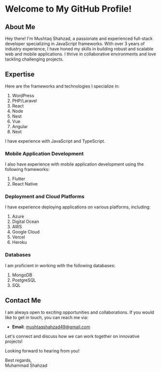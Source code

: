 # Welcome to My GitHub Profile!

## About Me

Hey there! I'm Mushtaq Shahzad, a passionate and experienced full-stack developer specializing in JavaScript frameworks. With over 3 years of industry experience, I have honed my skills in building robust and scalable web and mobile applications. I thrive in collaborative environments and love tackling challenging projects.

## Expertise

Here are the frameworks and technologies I specialize in:
1. WordPress
2. PHP/Laravel
3. React
4. Node
5. Nest
6. Vue
7. Angular
8. Next

I have experience with JavaScript and TypeScript.

### Mobile Application Development

I also have experience with mobile application development using the following frameworks:

1. Flutter
2. React Native

### Deployment and Cloud Platforms

I have experience deploying applications on various platforms, including:

1. Azure
2. Digital Ocean
3. AWS
4. Google Cloud
5. Vercel
6. Heroku

### Databases

I am proficient in working with the following databases:

1. MongoDB
2. PostgreSQL
3. SQL


## Contact Me

I am always open to exciting opportunities and collaborations. If you would like to get in touch, you can reach me via:

- **Email**: mushtaqshahzad49@gmail.com


Let's connect and discuss how we can work together on innovative projects!

Looking forward to hearing from you!

Best regards,  
Muhammad Shahzad
